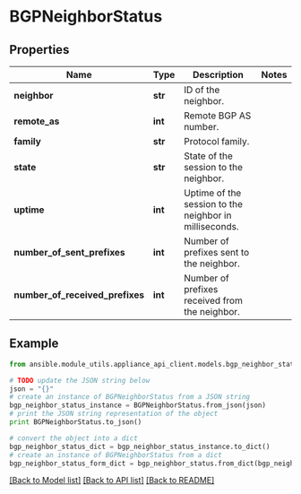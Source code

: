 # BGPNeighborStatus


## Properties
Name | Type | Description | Notes
------------ | ------------- | ------------- | -------------
**neighbor** | **str** | ID of the neighbor. | 
**remote_as** | **int** | Remote BGP AS number. | 
**family** | **str** | Protocol family. | 
**state** | **str** | State of the session to the neighbor. | 
**uptime** | **int** | Uptime of the session to the neighbor in milliseconds. | 
**number_of_sent_prefixes** | **int** | Number of prefixes sent to the neighbor. | 
**number_of_received_prefixes** | **int** | Number of prefixes received from the neighbor. | 

## Example

```python
from ansible.module_utils.appliance_api_client.models.bgp_neighbor_status import BGPNeighborStatus

# TODO update the JSON string below
json = "{}"
# create an instance of BGPNeighborStatus from a JSON string
bgp_neighbor_status_instance = BGPNeighborStatus.from_json(json)
# print the JSON string representation of the object
print BGPNeighborStatus.to_json()

# convert the object into a dict
bgp_neighbor_status_dict = bgp_neighbor_status_instance.to_dict()
# create an instance of BGPNeighborStatus from a dict
bgp_neighbor_status_form_dict = bgp_neighbor_status.from_dict(bgp_neighbor_status_dict)
```
[[Back to Model list]](../README.md#documentation-for-models) [[Back to API list]](../README.md#documentation-for-api-endpoints) [[Back to README]](../README.md)


